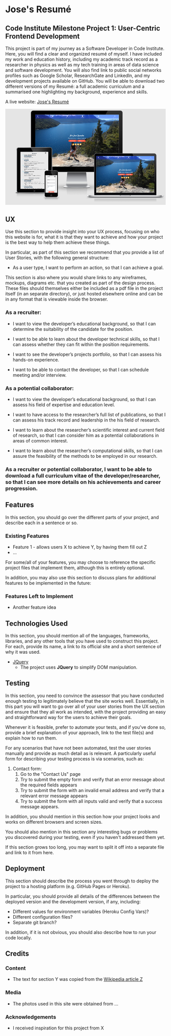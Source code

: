 # Jose's Resumé

## Code Institute Milestone Project 1: User-Centric Frontend Development

This project is part of my journey as a Software Developer in Code Institute. Here, you will find
a clear and organized resumé of myself. I have included my work and education history, including
my academic track record as a researcher in physics as well as my tech training in areas of data science 
and software development. You will also find link to public social networks profiles such as Google Scholar, ResearchGate and LinkedIn,
and my development projects available on GitHub. You will be able to download two different versions of my Resumé:
a full academic curriculum and a summarised one highlighting my background, experience and skills.

A live website: [Jose's Resumé](https://jdquerales.github.io/MilestoneProject_1/)

![responsive mockups](/assets/images/responsive_screenshot.png)


## UX
 
Use this section to provide insight into your UX process, focusing on who this website is for, what it is that they want to achieve and how your project is the best way to help them achieve these things.

In particular, as part of this section we recommend that you provide a list of User Stories, with the following general structure:
- As a user type, I want to perform an action, so that I can achieve a goal.

This section is also where you would share links to any wireframes, mockups, diagrams etc. that you created as part of the design process. These files should themselves either be included as a pdf file in the project itself (in an separate directory), or just hosted elsewhere online and can be in any format that is viewable inside the browser.


### As a recruiter:

-  I want to view the developer’s educational background, so that I can determine 
   the suitability of the candidate for the position.

-  I want to be able to learn about the developer technical skills, so that I can assess whether they can fit 
   within the position requirements.

-  I want to see the developer’s projects portfolio, so that I can assess his hands-on experience.

-  I want to be able to contact the developer, so that I can schedule meeting and/or interview.


### As a potential collaborator:

-  I want to view the developer’s educational background, so that I can assess his field of expertise and education level.

-  I want to have access to the researcher’s full list of publications, so that I can assess his track record and leadership in the his field of research. 

-  I want to learn about the researcher’s scientific interest and current field of research, so that I can consider him as a potential collaborations in areas of common interest.

-  I want to learn about the researcher’s computational skills, so that I can assure the feasibility of the methods to be employed in our research.


### As a recruiter or potential collaborator, I want to be able to download a full curriculum vitae of the developer/researcher, so that I can see more details on his achievements and career progression.



## Features

In this section, you should go over the different parts of your project, and describe each in a sentence or so.
 
### Existing Features
- Feature 1 - allows users X to achieve Y, by having them fill out Z
- ...

For some/all of your features, you may choose to reference the specific project files that implement them, although this is entirely optional.

In addition, you may also use this section to discuss plans for additional features to be implemented in the future:

### Features Left to Implement
- Another feature idea

## Technologies Used

In this section, you should mention all of the languages, frameworks, libraries, and any other tools that you have used to construct this project. For each, provide its name, a link to its official site and a short sentence of why it was used.

- [JQuery](https://jquery.com)
    - The project uses **JQuery** to simplify DOM manipulation.


## Testing

In this section, you need to convince the assessor that you have conducted enough testing to legitimately believe that the site works well. Essentially, in this part you will want to go over all of your user stories from the UX section and ensure that they all work as intended, with the project providing an easy and straightforward way for the users to achieve their goals.

Whenever it is feasible, prefer to automate your tests, and if you've done so, provide a brief explanation of your approach, link to the test file(s) and explain how to run them.

For any scenarios that have not been automated, test the user stories manually and provide as much detail as is relevant. A particularly useful form for describing your testing process is via scenarios, such as:

1. Contact form:
    1. Go to the "Contact Us" page
    2. Try to submit the empty form and verify that an error message about the required fields appears
    3. Try to submit the form with an invalid email address and verify that a relevant error message appears
    4. Try to submit the form with all inputs valid and verify that a success message appears.

In addition, you should mention in this section how your project looks and works on different browsers and screen sizes.

You should also mention in this section any interesting bugs or problems you discovered during your testing, even if you haven't addressed them yet.

If this section grows too long, you may want to split it off into a separate file and link to it from here.

## Deployment

This section should describe the process you went through to deploy the project to a hosting platform (e.g. GitHub Pages or Heroku).

In particular, you should provide all details of the differences between the deployed version and the development version, if any, including:
- Different values for environment variables (Heroku Config Vars)?
- Different configuration files?
- Separate git branch?

In addition, if it is not obvious, you should also describe how to run your code locally.


## Credits

### Content
- The text for section Y was copied from the [Wikipedia article Z](https://en.wikipedia.org/wiki/Z)

### Media
- The photos used in this site were obtained from ...

### Acknowledgements

- I received inspiration for this project from X